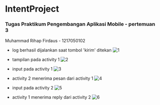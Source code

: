 # IntentProject
### Tugas Praktikum Pengembangan Aplikasi Mobile - pertemuan 3

Muhammad Rihap Firdaus - 1217050102

- log berhasil dijalankan saat tombol 'kirim' ditekan
![1](https://github.com/rihapfirdaus/PPAM/blob/master/Pertemuan3/IntentProject/preview/1.png?raw=true)

- tampilan pada activity 1
![2](https://github.com/rihapfirdaus/PPAM/blob/master/Pertemuan3/IntentProject/preview/2.png?raw=true)

- input pada activity 1
![3](https://github.com/rihapfirdaus/PPAM/blob/master/Pertemuan3/IntentProject/preview/3.png?raw=true)

- activity 2 menerima pesan dari activity 1
![4](https://github.com/rihapfirdaus/PPAM/blob/master/Pertemuan3/IntentProject/preview/4.png?raw=true)

- input pada activity 2
![5](https://github.com/rihapfirdaus/PPAM/blob/master/Pertemuan3/IntentProject/preview/5.png?raw=true)

- activity 1 menerima reply dari activity 2
![6](https://github.com/rihapfirdaus/PPAM/blob/master/Pertemuan3/IntentProject/preview/6.png?raw=true)
